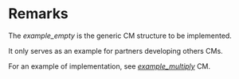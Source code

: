 # Remarks

The *example_empty* is the generic CM structure to be implemented.

It only serves as an example for partners developing others CMs.

For an example of implementation, see [*example_multiply*](../example_multiply) CM.
